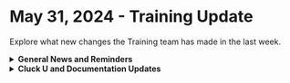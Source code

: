 # May 31, 2024 - Training Update

Explore what new changes the Training team has made in the last week.

<details>

<summary><strong>General News and Reminders</strong></summary>

* **SHOUT OUT** to Derrick, Kevin, Reinier, Hunter, Joey, Marek, Ibrahim, Marvin, Adrian, and our very own Blake and Kyle (Kyle and Adrian WITH PERFECT SCORES!)  for successfully taking our [foundations-certification.md](../../../cluck-university/rewst-foundations/foundations-certification.md "mention") Exam, and collecting your prestigious **Certified Rewster** badge in Discord. &#x20;
* For our Certified Rewsters, don't forget about the **ROC AMA,** starting **Tuesday, June 4th**! [You can sign-up on Calendly now](https://calendly.com/cluck-u/roc-ama?month=2024-06)!
* Join us in our [Cluck-U Discord channel](https://discord.com/channels/936789089703845988/1121465945295167588) if you have any questions, comments, or concerns!

</details>

<details>

<summary><strong>Cluck U and Documentation Updates</strong></summary>

**What's New at Cluck University?**

* We'd love to get your feedback on our Training and Documentation! [Please fill out this form to let us know how we can improve](https://app.sli.do/event/m8C3AjPUnuDgpkVDmPsQL3)!
* As a reminder, you can make training and documentation requests at [https://rewst.canny.io/](https://rewst.canny.io/)
* The [advanced-automation-concepts.md](../../../cluck-university/clean-automation/advanced-automation-concepts.md "mention") page has been updated with the video
* The [data-types-and-jinja.md](../../../cluck-university/clean-automation/data-types-and-jinja.md "mention") page has been updated with the video
* The [boolean-logic-and-comparisons.md](../../../cluck-university/clean-automation/boolean-logic-and-comparisons.md "mention") page has been updated with the video

**New & Updated Pages:**

* [may-24-2024-immybot-+-rewst-better-together.md](../../roc-open-mics/2024-roc-open-mics/may-24-2024-immybot-+-rewst-better-together.md "mention") page added

</details>

